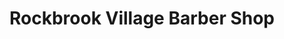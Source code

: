 ---
title: "Rockbrook Village Barber Shop"
url: /omaha/rockbrook-village-barber-shop/
shop: Friseur
---